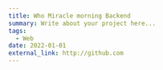 ```yaml
---
title: Who Miracle morning Backend
summary: Write about your project here...
tags:
  - Web
date: 2022-01-01
external_link: http://github.com
---
```

